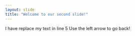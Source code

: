 ```yaml
---
layout: slide
title: "Welcome to our second slide!"
---
```

I have replace my text in line 5
Use the left arrow to go back!
